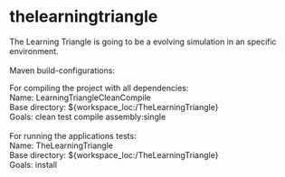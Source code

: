 # thelearningtriangle
The Learning Triangle is going to be a evolving simulation in an specific environment.
<br />
<br />
Maven build-configurations:<br />
<p>
  For compiling the project with all dependencies:<br />
    Name:           LearningTriangleCleanCompile<br />
    Base directory: ${workspace_loc:/TheLearningTriangle}<br />
    Goals:          clean test compile assembly:single<br />
  <br />
  For running the applications tests:<br />
    Name:           TheLearningTriangle<br />
    Base directory: ${workspace_loc:/TheLearningTriangle}<br />
    Goals:          install       <br />
</p>
